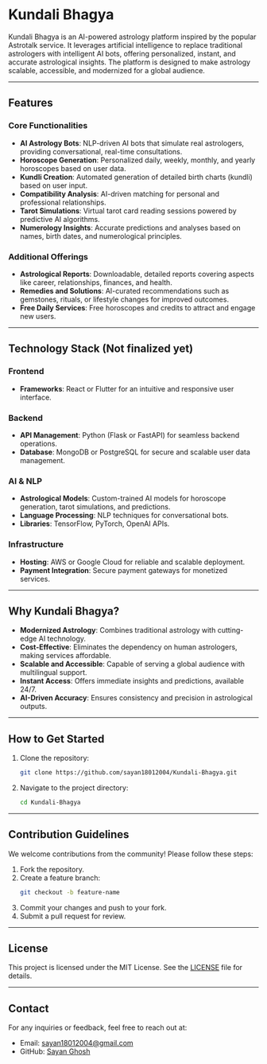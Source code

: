 # Kundali Bhagya

Kundali Bhagya is an AI-powered astrology platform inspired by the popular Astrotalk service. It leverages artificial intelligence to replace traditional astrologers with intelligent AI bots, offering personalized, instant, and accurate astrological insights. The platform is designed to make astrology scalable, accessible, and modernized for a global audience.

---

## Features

### Core Functionalities

- **AI Astrology Bots**: NLP-driven AI bots that simulate real astrologers, providing conversational, real-time consultations.
- **Horoscope Generation**: Personalized daily, weekly, monthly, and yearly horoscopes based on user data.
- **Kundli Creation**: Automated generation of detailed birth charts (kundli) based on user input.
- **Compatibility Analysis**: AI-driven matching for personal and professional relationships.
- **Tarot Simulations**: Virtual tarot card reading sessions powered by predictive AI algorithms.
- **Numerology Insights**: Accurate predictions and analyses based on names, birth dates, and numerological principles.

### Additional Offerings

- **Astrological Reports**: Downloadable, detailed reports covering aspects like career, relationships, finances, and health.
- **Remedies and Solutions**: AI-curated recommendations such as gemstones, rituals, or lifestyle changes for improved outcomes.
- **Free Daily Services**: Free horoscopes and credits to attract and engage new users.

---

## Technology Stack (Not finalized yet)

### Frontend

- **Frameworks**: React or Flutter for an intuitive and responsive user interface.

### Backend

- **API Management**: Python (Flask or FastAPI) for seamless backend operations.
- **Database**: MongoDB or PostgreSQL for secure and scalable user data management.

### AI & NLP

- **Astrological Models**: Custom-trained AI models for horoscope generation, tarot simulations, and predictions.
- **Language Processing**: NLP techniques for conversational bots.
- **Libraries**: TensorFlow, PyTorch, OpenAI APIs.

### Infrastructure

- **Hosting**: AWS or Google Cloud for reliable and scalable deployment.
- **Payment Integration**: Secure payment gateways for monetized services.

---

## Why Kundali Bhagya?

- **Modernized Astrology**: Combines traditional astrology with cutting-edge AI technology.
- **Cost-Effective**: Eliminates the dependency on human astrologers, making services affordable.
- **Scalable and Accessible**: Capable of serving a global audience with multilingual support.
- **Instant Access**: Offers immediate insights and predictions, available 24/7.
- **AI-Driven Accuracy**: Ensures consistency and precision in astrological outputs.

---

## How to Get Started

1. Clone the repository:
   ```bash
   git clone https://github.com/sayan18012004/Kundali-Bhagya.git
   ```
2. Navigate to the project directory:
   ```bash
   cd Kundali-Bhagya
   ```

---

## Contribution Guidelines

We welcome contributions from the community! Please follow these steps:

1. Fork the repository.
2. Create a feature branch:
   ```bash
   git checkout -b feature-name
   ```
3. Commit your changes and push to your fork.
4. Submit a pull request for review.

---

## License

This project is licensed under the MIT License. See the [LICENSE](LICENSE) file for details.

---

## Contact

For any inquiries or feedback, feel free to reach out at:

- Email: sayan18012004@gmail.com
- GitHub: [Sayan Ghosh](https://github.com/sayan18012004)
